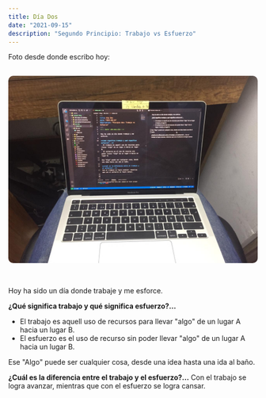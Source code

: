 ```yaml
---
title: Día Dos
date: "2021-09-15" 
description: "Segundo Principio: Trabajo vs Esfuerzo"
---
```

<!-- date: año-mes-día -->

Foto desde donde escribo hoy: 
<img src="./1.jpeg" alt="Día Dos" style="border-radius:10px; margin:30px 0;">


Hoy ha sido un día donde trabaje y me esforce.

**¿Qué significa trabajo y qué significa esfuerzo?...**
- El trabajo es aquell uso de recursos para llevar "algo" de un lugar A hacia un lugar B.
- El esfuerzo es el uso de recurso sin poder llevar "algo" de un lugar A hacia un lugar B.

Ese "Algo" puede ser cualquier cosa, desde una idea hasta una ida al baño.

**¿Cuál es la diferencia entre el trabajo y el esfuerzo?...**
Con el trabajo se logra avanzar, mientras que con el esfuerzo se logra cansar.



